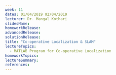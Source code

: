 ```yaml
---
week: 11
dates: 01/04/2019 02/04/2019
lecturer: Dr. Mangal Kothari
slidesName:
homeworkRelease:
advancedRelease:
solutionRelease:
title: "Co-operative Localization & SLAM"
lectureTopics:
  - MATLAB Program for Co-operative Localization
homeworkTopics:
lectureSummary:
references:
---
```

